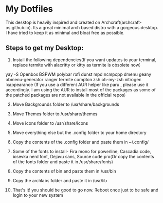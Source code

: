 
# My Dotfiles
This desktop is heavily inspired and created on Archcraft(archcraft-os.github.io). Its a great minimal arch based distro with a gorgeous desktop. I have tried to keep it as minimal and bloat free as possible.

## Steps to get my Desktop:

1) Install the following dependencies(If you want updates to your terminal, replace termite with alacritty or kitty as termite is obsolete now)

yay -S Openbox BSPWM polybar rofi dunst mpd ncmpcpp dmenu geany obmenu-generator ranger termite compton zsh oh-my-zsh nitrogen lxappearance
(If you use a different AUR helper like paru , please use it accordingly. I am using the AUR to install most of the packages as some of the patched packages are not available in the official repos)

2) Move Backgrounds folder to /usr/share/backgrounds

3) Move Themes folder to /usr/share/themes

4) Move icons folder to /usr/share/icons

5) Move everything else but the .config folder to your home directory

6) Copy the contents of the .config folder and paste them in ~/.config/

7) Some of the fonts to install- Fira mono for powerline, Cascadia code, iosevka nerd font, Dejavu sans, Source code pro(Or copy the contents of the fonts folder and paste it in /usr/share/fonts)

8) Copy the contents of bin and paste them in /usr/bin

9) Copy the archlabs folder and paste it in /usr/lib

10) That's it! you should be good to go now. Reboot once just to be safe and login to your new system


